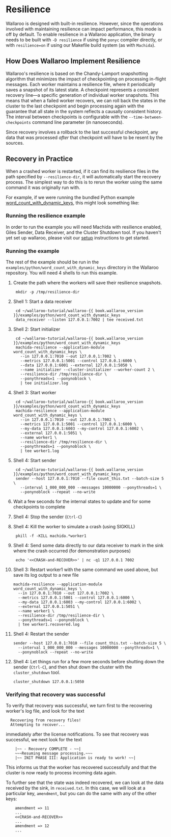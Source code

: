 # Resilience

Wallaroo is designed with built-in resilience. However, since the operations involved with maintaining resilience can impact performance, this mode is off by default. To enable resilience in a Wallaroo application, the binary needs to be built with `-D resilience` if using the `ponyc` compiler directly, or with `resilience=on` if using our Makefile build system (as with `Machida`).

## How Does Wallaroo Implement Resilience

Wallaroo's resilience is based on the Chandy-Lamport snapshotting algorithm that minimizes the impact of checkpointing on processing in-flight messages. Each worker maintains a resilience file, where it periodically saves a snapshot of its latest state. A checkpoint represents a consistent recovery line—a specific generation of individual worker snapshots. This means that when a failed worker recovers, we can roll back the states in the cluster to the last checkpoint and begin processing again with the guarantee that all state in the system reflects a causally consistent history. The interval between checkpoints is configurable with the `--time-between-checkpoints` command line parameter (in nanoseconds).

Since recovery involves a rollback to the last successful checkpoint, any data that was processed _after_ that checkpoint will have to be resent by the sources.

## Recovery in Practice

When a crashed worker is restarted, if it can find its resilience files in the path specified by `--resilience-dir`, it will automatically start the recovery process. The simplest way to do this is to rerun the worker using the same command it was originally run with.

For example, if we were running the bundled Python example [word_count_with_dynamic_keys](https://github.com/WallarooLabs/wallaroo/tree/master/examples/python/word_count_with_dynamic_keys/), this might look something like:

### Running the resilience example

In order to run the example you will need Machida with resilience enabled, Giles Sender, Data Receiver, and the Cluster Shutdown tool. If you haven't yet set up wallaroo, please visit our [setup](https://docs.wallaroolabs.com/book/getting-started/choosing-an-installation-option.html) instructions to get started.

### Running the example

The rest of the example should be run in the `examples/python/word_count_with_dynamic_keys` directory in the Wallaroo repository.
You will need 4 shells to run this example.

1. Create the path where the workers will save their resilience snapshots.

        mkdir -p /tmp/resilience-dir

2. Shell 1: Start a data receiver

        cd ~/wallaroo-tutorial/wallaroo-{{ book.wallaroo_version }}/examples/python/word_count_with_dynamic_keys
        data_receiver --listen 127.0.0.1:7002 | tee received.txt

3. Shell 2: Start initializer

        cd ~/wallaroo-tutorial/wallaroo-{{ book.wallaroo_version }}/examples/python/word_count_with_dynamic_keys
        machida-resilience --application-module word_count_with_dynamic_keys \
          --in 127.0.0.1:7010 --out 127.0.0.1:7002 \
          --metrics 127.0.0.1:5001 --control 127.0.0.1:6000 \
          --data 127.0.0.1:6001 --external 127.0.0.1:5050 \
          --name initializer --cluster-initializer --worker-count 2 \
          --resilience-dir /tmp/resilience-dir \
          --ponythreads=1 --ponynoblock \
          | tee initializer.log

4. Shell 3: Start worker

        cd ~/wallaroo-tutorial/wallaroo-{{ book.wallaroo_version }}/examples/python/word_count_with_dynamic_keys
        machida-resilience --application-module word_count_with_dynamic_keys \
          --in 127.0.0.1:7010 --out 127.0.0.1:7002 \
          --metrics 127.0.0.1:5001 --control 127.0.0.1:6000 \
          --my-data 127.0.0.1:6003 --my-control 127.0.0.1:6002 \
          --external 127.0.0.1:5051 \
          --name worker1 \
          --resilience-dir /tmp/resilience-dir \
          --ponythreads=1 --ponynoblock \
          | tee worker1.log

5. Shell 4: Start sender

        cd ~/wallaroo-tutorial/wallaroo-{{ book.wallaroo_version }}/examples/python/word_count_with_dynamic_keys
        sender --host 127.0.0.1:7010 --file count_this.txt --batch-size 5 \
          --interval 1_000_000_000 --messages 10000000 --ponythreads=1 \
          --ponynoblock --repeat --no-write

6. Wait a few seconds for the internal states to update and for some checkpoints to complete
7. Shell 4: Stop the sender (`Ctrl-C`)
8. Shell 4: Kill the worker to simulate a crash (using SIGKILL)

        pkill -f -KILL machida.*worker1

9. Shell 4: Send some data directly to our data receiver to mark in the sink where the crash occurred (for demonstration purposes)

        echo '<<CRASH-and-RECOVER>>' | nc -q1 127.0.0.1 7002

10. Shell 3: Restart worker1 with the same command we used above, but save its log output to a new file

        machida-resilience --application-module word_count_with_dynamic_keys \
          --in 127.0.0.1:7010 --out 127.0.0.1:7002 \
          --metrics 127.0.0.1:5001 --control 127.0.0.1:6000 \
          --my-data 127.0.0.1:6003 --my-control 127.0.0.1:6002 \
          --external 127.0.0.1:5051 \
          --name worker1 \
          --resilience-dir /tmp/resilience-dir \
          --ponythreads=1 --ponynoblock \
          | tee worker1.recovered.log

11. Shell 4: Restart the sender

        sender --host 127.0.0.1:7010 --file count_this.txt --batch-size 5 \
          --interval 1_000_000_000 --messages 10000000 --ponythreads=1 \
          --ponynoblock --repeat --no-write

12. Shell 4: Let things run for a few more seconds before shutting down the sender (`Ctrl-C`), and then shut down the cluster with the `cluster_shutdown` tool.

        cluster_shutdown 127.0.0.1:5050


### Verifying that recovery was successful

To verify that recovery was successful, we turn first to the recovering worker's log file, and look for the text

      Recovering from recovery files!
      Attempting to recover...

immediately after the license notifications.
To see that recovery was successful, we next look for the text

        |~~ - Recovery COMPLETE - ~~|
        ~~~Resuming message processing.~~~
        |~~ INIT PHASE III: Application is ready to work! ~~|

This informs us that the worker has recovered successfully and that the cluster is now ready to process incoming data again.

To further see that the state was indeed recovered, we can look at the data received by the sink, in `received.txt`. In this case, we will look at a particular key, `amendment`, but you can do the same with any of the other keys:

        amendment => 11
        ...
        <<CRASH-and-RECOVER>>
        ...
        amendment => 12
        ...
